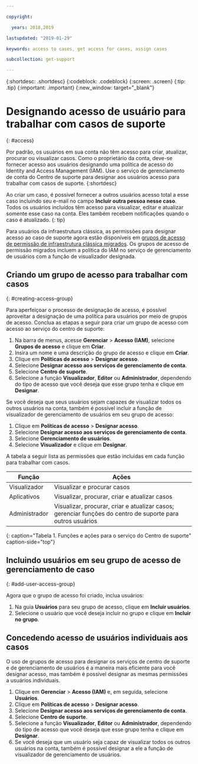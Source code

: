```yaml
---

copyright:

  years: 2018,2019

lastupdated: "2019-01-29"

keywords: access to cases, get access for cases, assign cases

subcollection: get-support

---
```



{:shortdesc: .shortdesc}
{:codeblock: .codeblock}
{:screen: .screen}
{:tip: .tip}
{:important: .important}
{:new_window: target="_blank"}

# Designando acesso de usuário para trabalhar com casos de suporte
{: #access}

Por padrão, os usuários em sua conta não têm acesso para criar, atualizar, procurar ou visualizar casos. Como o proprietário da conta, deve-se fornecer acesso aos usuários designando uma política de acesso do Identity and Access Management (IAM). Use o serviço de gerenciamento de conta do Centro de suporte para designar aos usuários acesso para trabalhar com casos de suporte. 
{:shortdesc}

Ao criar um caso, é possível fornecer a outros usuários acesso total a esse caso incluindo seu e-mail no campo **Incluir outra pessoa nesse caso**. Todos os usuários incluídos têm acesso para visualizar, editar e atualizar somente esse caso na conta. Eles também recebem notificações quando o caso é atualizado.
{: tip}

Para usuários da infraestrutura clássica, as permissões para designar acesso ao caso de suporte agora estão disponíveis em [grupos de acesso de permissão de infraestrutura clássica migrados](/docs/iam?topic=iam-predefined#predefined). Os grupos de acesso de permissão migrados incluem a política do IAM no serviço de gerenciamento de usuários com a função de visualizador designada.

## Criando um grupo de acesso para trabalhar com casos
{: #creating-access-group}

Para aperfeiçoar o processo de designação de acesso, é possível aproveitar a designação de uma política para usuários por meio de grupos de acesso. Conclua as etapas a seguir para criar um grupo de acesso com acesso ao serviço do centro de suporte:

1. Na barra de menus, acesse **Gerenciar** &gt; **Acesso (IAM)**, selecione **Grupos de acesso** e clique em **Criar**. 
2. Insira um nome e uma descrição do grupo de acesso e clique em **Criar**. 
3. Clique em **Políticas de acesso** > **Designar acesso**.
4. Selecione **Designar acesso aos serviços de gerenciamento de conta**.
5. Selecione **Centro de suporte**.
6. Selecione a função **Visualizador**, **Editor** ou **Administrador**, dependendo do tipo de acesso que você deseja que esse grupo tenha e clique em **Designar**.

Se você deseja que seus usuários sejam capazes de visualizar todos os outros usuários na conta, também é possível incluir a função de visualizador de gerenciamento de usuários em seu grupo de acesso:

1. Clique em **Políticas de acesso** > **Designar acesso**.
2. Selecione **Designar acesso aos serviços de gerenciamento de conta**.
3. Selecione **Gerenciamento de usuários**.
4. Selecione **Visualizador** e clique em **Designar**.

A tabela a seguir lista as permissões que estão incluídas em cada função para trabalhar com casos.

| Função | Ações | 
|--------|---------------|
|Visualizador  | Visualizar e procurar casos |
|Aplicativos | Visualizar, procurar, criar e atualizar casos|
|Administrador | Visualizar, procurar, criar e atualizar casos; gerenciar funções do centro de suporte para outros usuários|
{: caption="Tabela 1. Funções e ações para o serviço do Centro de suporte" caption-side="top"}

## Incluindo usuários em seu grupo de acesso de gerenciamento de caso
{: #add-user-access-group} 

Agora que o grupo de acesso foi criado, inclua usuários:

1. Na guia **Usuários** para seu grupo de acesso, clique em **Incluir usuários**.
2. Selecione o usuário que você deseja incluir no grupo e clique em **Incluir no grupo**.

## Concedendo acesso de usuários individuais aos casos 

O uso de grupos de acesso para designar os serviços de centro de suporte e de gerenciamento de usuários é a maneira mais eficiente para você designar acesso, mas também é possível designar as mesmas permissões a usuários individuais. 

1. Clique em **Gerenciar** &gt; **Acesso (IAM)** e, em seguida, selecione **Usuários**. 
2. Clique em **Políticas de acesso** > **Designar acesso**.
3. Selecione **Designar acesso aos serviços de gerenciamento de conta**.
4. Selecione **Centro de suporte**.
5. Selecione a função **Visualizador**, **Editor** ou **Administrador**, dependendo do tipo de acesso que você deseja que esse grupo tenha e clique em **Designar**.
6. Se você deseja que um usuário seja capaz de visualizar todos os outros usuários na conta, também é possível designar a ele a função de visualizador de gerenciamento de usuários. 
